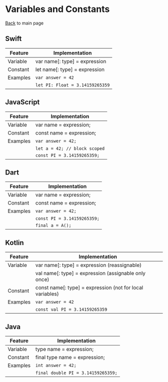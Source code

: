 # Variables and Constants

[Back](README.md) to main page

## Swift

|Feature         |Implementation|
|----------------|------------------------------------------------------------|
|Variable        |var name[: type] = expression|
|Constant        |let name[: type] = expression|
|Examples        |`var answer = 42`|
|                |`let PI: Float = 3.14159265359`|

## JavaScript

|Feature         |Implementation|
|----------------|------------------------------------------------------------|
|Variable        |var name = expression;|
|Constant        |const name = expression;|
|Examples        |`var answer = 42;`|
|                |`let a = 42; // block scoped`|
|                |`const PI = 3.14159265359;`|

## Dart	
|Feature         |Implementation|
|----------------|------------------------------------------------------------|
|Variable        |var name = expression;|
|Constant        |const name = expression;|
|Examples        |`var answer = 42;`|
|                |`const PI = 3.14159265359;`|
|                |`final a = A();`|

## Kotlin	
|Feature         |Implementation|
|----------------|------------------------------------------------------------|
|Variable        |var name[: type] = expression (reassignable)|
|                |val name[: type] = expression (assignable only once)|
|Constant        |const name[: type] = expression (not for local variables)|
|Examples        |`var answer = 42`|
|                |`const val PI = 3.14159265359`|

## Java	
|Feature         |Implementation|
|----------------|------------------------------------------------------------|
|Variable        |type name = expression;|
|Constant        |final type name = expression;|
|Examples        |`int answer = 42;`|
|                |`final double PI = 3.14159265359;`|
